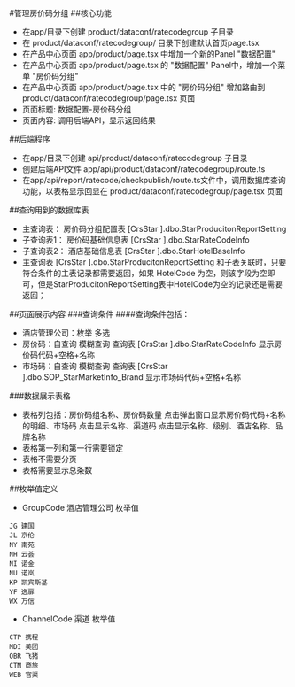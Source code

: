 #管理房价码分组
##核心功能
- 在app/目录下创建 product/dataconf/ratecodegroup 子目录
- 在 product/dataconf/ratecodegroup/ 目录下创建默认首页page.tsx
- 在产品中心页面 app/product/page.tsx 中增加一个新的Panel "数据配置"
- 在产品中心页面 app/product/page.tsx 的 "数据配置" Panel中，增加一个菜单 "房价码分组" 
- 在产品中心页面 app/product/page.tsx 中的 "房价码分组" 增加路由到 product/dataconf/ratecodegroup/page.tsx 页面
- 页面标题: 数据配置-房价码分组
- 页面内容: 调用后端API，显示返回结果

##后端程序
- 在app/目录下创建 api/product/dataconf/ratecodegroup  子目录
- 创建后端API文件 app/api/product/dataconf/ratecodegroup/route.ts
- 在app/api/report/ratecode/checkpublish/route.ts文件中，调用数据库查询功能，以表格显示回显在 product/dataconf/ratecodegroup/page.tsx 页面

##查询用到的数据库表
- 主查询表： 房价码分组配置表 [CrsStar ].dbo.StarProducitonReportSetting
- 子查询表1： 房价码基础信息表 [CrsStar ].dbo.StarRateCodeInfo
- 子查询表2： 酒店基础信息表 [CrsStar ].dbo.StarHotelBaseInfo
- 主查询表 [CrsStar ].dbo.StarProducitonReportSetting 和子表关联时，只要符合条件的主表记录都需要返回，如果 HotelCode 为空，则该字段为空即可，但是StarProducitonReportSetting表中HotelCode为空的记录还是需要返回；

##页面展示内容
###查询条件
####查询条件包括：
- 酒店管理公司：枚举 多选
- 房价码：自查询 模糊查询 查询表 [CrsStar ].dbo.StarRateCodeInfo 显示房价码代码+空格+名称
- 市场码：自查询 模糊查询 查询表 [CrsStar ].dbo.SOP_StarMarketInfo_Brand 显示市场码代码+空格+名称

###数据展示表格
- 表格列包括：房价码组名称、房价码数量 点击弹出窗口显示房价码代码+名称的明细、市场码 点击显示名称、渠道码 点击显示名称、级别、酒店名称、品牌名称
- 表格第一列和第一行需要锁定
- 表格不需要分页
- 表格需要显示总条数


##枚举值定义
- GroupCode 酒店管理公司 枚举值
```
JG 建国
JL 京伦
NY 南苑
NH 云荟
NI 诺金
NU 诺岚
KP 凯宾斯基
YF 逸扉
WX 万信
```

- ChannelCode 渠道 枚举值
```
CTP 携程
MDI 美团
OBR 飞猪
CTM 商旅
WEB 官渠
```
